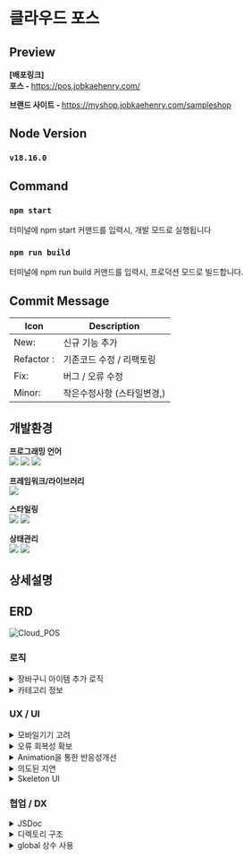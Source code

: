 # 클라우드 포스

## Preview

<b>[배포링크]</b><br>
<b>포스 - </b>https://pos.jobkaehenry.com/

<b>브랜드 사이트 - </b>https://myshop.jobkaehenry.com/sampleshop

## Node Version

### `v18.16.0`

## Command

### `npm start`

터미널에 npm start 커맨드를 입력시, 개발 모드로 실행됩니다

### `npm run build`

터미널에 npm run build 커맨드를 입력시, 프로덕션 모드로 빌드합니다.

## Commit Message

| Icon  | Description                |
| ----- | -------------------------- |
| New:   | 신규 기능 추가             |
| Refactor : | 기존코드 수정 / 리팩토링   |
| Fix: | 버그 / 오류 수정           |
| Minor: | 작은수정사항 (스타일변경,) |

## 개발환경

**프로그래밍 언어**<br>
<img src="https://img.shields.io/badge/Typescript-3178C6?style=flat-square&logo=Typescript&logoColor=white"/> <img src="https://img.shields.io/badge/HTML5-E34F26?style=flat-square&logo=HTML5&logoColor=white"/> <img src="https://img.shields.io/badge/CSS3-1572B6?style=flat-square&logo=CSS3&logoColor=white"/><br>

**프레임워크/라이브러리**<br>
<img src="https://img.shields.io/badge/React-61DAFB?style=flat-square&logo=React&logoColor=white"/>

**스타일링**<br>
<img src="https://img.shields.io/badge/Meterial_UI-007FFF?style=flat-square&logo=mui&logoColor=white"/> <img src="https://img.shields.io/badge/tailwindCSS-3099FB?style=flat-square&logo=tailwind-css&logoColor=white"/><br>

**상태관리**<br>
<img src="https://img.shields.io/badge/React_Query-FF4154?style=flat-square&logo=reactquery&logoColor=white"/> <img src="https://img.shields.io/badge/Recoil-3578E5?style=flat-square&logo=recoil&logoColor=white"/><br>

## 상세설명

## ERD

![Cloud_POS](https://github.com/jobkaeHenry/cloud-pos/assets/100949102/a659f9ee-1909-4784-a77a-d86c9ca079e4)

### 로직

<details>
  <summary>장바구니 아이템 추가 로직</summary>

상품 리스트에서 아이템을 클릭시, 장바구니에 추가됩니다.
옵션이 존재 할 경우, 옵션을 선택하는 모달창을 출력 / 옵션이 없을 경우 즉시 추가됩니다.

같은 이름의 상품이더라도 옵션에 따라 다른 아이템으로 관리하기위해 Unique Key 를 추가하는 과정을 추가해 관리했습니다.

Unique Key 가 일치하는 아이템이 장바구니에 이미 존재할 경우, 해당 상품의 Quantity 가 변경됩니다

</details>

<details>
  <summary>카테고리 정보</summary>

기존에 제공하는 카테고리 정보에 모두 보기를 추가해 사용하고, 카테고리를 선택하지 않은 경우 모든 아이템을 보여주도록 했습니다.

</details>

### UX / UI

<details>
  <summary>모바일기기 고려</summary>
   클라우드기반 POS가 PC / Tablet / Mobile 등 다양한 기기에서 동작하는 것을 염두해 다양한 기기에서 동일|유사한 UX를 경험할 수 있도록 고려했습니다.<br><br>

<b>[뒤로가기 버튼을 이용한 MODAL 조작]</b>
모바일기기에서는 뒤로가기 버튼을 통해 이전 작업을 취소하는 경우가 많은데, 이를 고려하여 브라우저의 뒤로가기를 이벤트를 감지해 모달을 조작할 수 있도록했습니다.

<b>소스코드</b> - @/src/hooks/useModal.ts

<b>모달이 켜질때</b> - 모달창이 켜질 경우, 브라우저 history에 {modal:true}상태와 함께 history가 추가되며 뒤로가기 이벤트를 감지하는 Listner가 부착됩니다

<b>모달이 꺼질때</b> - history의 상태에 {modal:true} 상태가 있을 경우 뒤로가기가 실행되고, 이벤트리스너를 제거합니다.

<b>뒤로가기 클릭시</b> - history의 상태에 {modal:true} 상태가 있을 경우 모달을 Unmount하고, 이벤트 리스너를 제거합니다.

<b>[반응형 디자인]</b><br><br>

</details>

<details>
  <summary>오류 회복성 확보</summary>
  <b>소스코드</b> - @/src/recoil/cart/atom/cartAtom.ts , @/src/hooks/useInitialCartItems.tsx

<b>[비정상종료대비 - 장바구니]</b>
장바구니에 아이템을 담는 과정은 유저의 입장에서 긴 고민과 노력이 들어가는 작업이고, 비정상 상황으로 유저의 작업이 종료된 경우 UX에서 좋지않은 영향을 줄 수 있습니다.

이와 같은 비정상 종료상황에 대비하기 위해 유저가 장바구니에 아이템을 추가한 경우 브라우저의 로컬스토리지에 장바구니에 담긴 아이템을 저장하고, 주문이 완료되지 않은 상태로 재접속시 이전에 담았던 아이템을 불러올 수 있도록하고, 주문 완료 시 스토리지를 비우는 형태로 구현했습니다.

</details>

<details>
  <summary>Animation을 통한 반응성개선</summary>

애니메이션 없이 아이템이 추가될 경우 유저가 장바구니에 아이템이 추가된 것을 인지하지 못할 수 있고, 사용자의 행위에 따른 즉각적인 인터랙션을 보여주지 않을 경우 사이트가 제대로 동작하지 않는다고 인식 할 수 있으므로, 반응에 대한 즉각적인 피드백을 Framer-motion 을 이용한 애니메이션으로 구현했습니다

</details>

<details>
  <summary>의도된 지연</summary>

실제 인터넷 환경에서 처리속도는 1초 미만으로 매우 빠르게 처리 되지만, 유저가 오랜기간 작성한 정보가 지나치게 빠르게 처리 될 경우 오히려 그 처리과정에 대한 신뢰성에 의심을 가지게 될 수 도 있고, 유저의 실수로 주문이 잘못되었을때 취소가 가능한 시간을 확보하는 것 역시 중요할 것이라는 판단, 의도적 지연 (Lottie 이미지 표출) 후 주문내역이 표시되도록 하였습니다

</details>

<details>
  <summary>Skeleton UI</summary>

</details>

### 협업 / DX

<details>
  <summary>JSDoc</summary>

다수의 개발자가 협업하는 상황을 고려해 함수명만으로 함수의 기능을 유추 가능하도록하되, JSDoc 을 적극 활용, 추상화 된 함수의 상세설명을 제공했습니다.

</details>

<details>
  <summary>디렉토리 구조</summary>

디렉토리 구조는 크게보면 Asset, types, components, utils, const, layout, hooks로 이루어져있으며 src 디렉토리에 위치한 해당 폴더들은 전역에서 사용되는 요소들을 보관하고,
각 피쳐별로 사용되는 요소들은 feature폴더 내부에 각 feature별로 나뉘어 동일한 구조로 보관되어 있습니다.

</details>

<details>
  <summary>global 상수 사용</summary>

가독성 / 유지보수성을 개선하기 위해 '자주 사용되는 숫자', '전역적으로 사용되는 값' (로컬스토리지 키) 등을 전역에서 상수로 관리하도록 했습니다.

</details>
